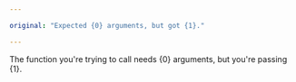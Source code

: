 ```yaml
---

original: "Expected {0} arguments, but got {1}."

---
```


The function you're trying to call needs {0} arguments, but you're passing {1}.